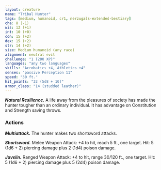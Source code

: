 ```yaml
---
layout: creature
name: "Tribal Hunter"
tags: [medium, humanoid, cr1, nerzugals-extended-bestiary]
cha: 8 (-1)
wis: 12 (+1)
int: 10 (+0)
con: 15 (+2)
dex: 15 (+2)
str: 14 (+2)
size: Medium humanoid (any race)
alignment: neutral evil
challenge: "1 (200 XP)"
languages: "any two languages"
skills: "Acrobatics +4, Athletics +4"
senses: "passive Perception 11"
speed: "30 ft."
hit_points: "32 (5d8 + 10)"
armor_class: "14 (studded leather)"
---
```


***Natural Resilience.*** A life away from the pleasures of
society has made the hunter tougher than an
ordinary individual. It has advantage on Constitution
and Strength saving throws.

### Actions

***Multiattack.*** The hunter makes two shortsword attacks.

***Shortsword.*** Melee Weapon Attack: +4 to hit, reach 5 ft., one
target. Hit: 5 (1d6 + 2) piercing damage plus 2 (1d4) poison
damage.

***Javelin.*** Ranged Weapon Attack: +4 to hit, range
30/120 ft., one target. Hit: 5 (1d6 + 2) piercing
damage plus 5 (2d4) poison damage.

